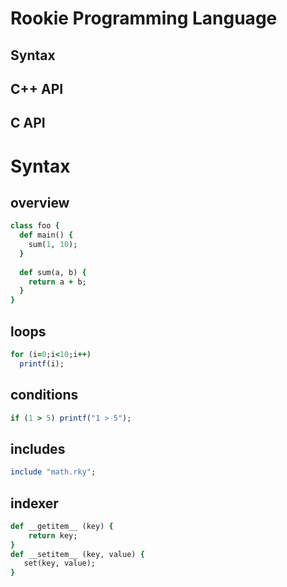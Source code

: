 Rookie Programming Language
====

Syntax
----

C++ API
----

C API
----

Syntax
====

overview
----
```ruby
class foo {
  def main() {
    sum(1, 10);
  }
  
  def sum(a, b) {
    return a + b;
  }
}
```

loops
----
```ruby
for (i=0;i<10;i++)
  printf(i);
```

conditions
----
```ruby
if (1 > 5) printf("1 > 5");
```

includes
----
```ruby
include "math.rky";
```


indexer
----
```ruby
def __getitem__ (key) {
    return key;
}
def __setitem__ (key, value) {
   set(key, value);
}
```
